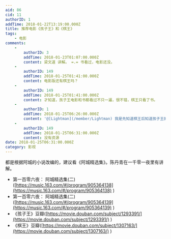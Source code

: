 ```yaml
---
aid: 86
cid: 11
authorID: 1
addTime: 2018-01-22T13:19:00.000Z
title: 推荐电影《孩子王》和《棋王》
tags:
    - 电影
comments:
    -
        authorID: 3
        addTime: 2018-01-23T01:07:00.000Z
        content: 梁文道 讲解。 =.= 书看过，电影还没。
    -
        authorID: 149
        addTime: 2018-01-25T01:41:00.000Z
        content: 电影版还有棋王吗？
    -
        authorID: 149
        addTime: 2018-01-25T01:41:00.000Z
        content: 才知道，孩子王电影和书都看过不只一遍，很不错，棋王只看了书。
    -
        authorID: 1
        addTime: 2018-01-25T06:26:00.000Z
        content: '@[Lightman](/member/Lightman) 我是先知道棋王后知道孩子王的'
    -
        authorID: 149
        addTime: 2018-01-25T06:31:00.000Z
        content: 没有资源
date: 2018-01-25T06:31:00.000Z
category: 影视
---
```


都是根据阿城的小说改编的，建议看《阿城精选集》。陈丹青在一千零一夜里有讲解。

*   第一百零六夜： 阿城精选集(二)([https://music.163.com/#/program/905364138](https://music.163.com/#/program/905364138) )
*   第一百零六夜： 阿城精选集(二)([https://music.163.com/#/program/905364139](https://music.163.com/#/program/905364139) )
*   《孩子王》豆瓣([https://movie.douban.com/subject/1293391/](https://movie.douban.com/subject/1293391/) )
*   《棋王》豆瓣([https://movie.douban.com/subject/1307163/](https://movie.douban.com/subject/1307163/) )

